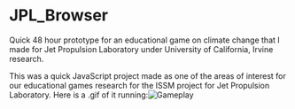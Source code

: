 # JPL_Browser
Quick 48 hour prototype for an educational game on climate change that I made for Jet Propulsion Laboratory under University of California, Irvine research.

This was a quick JavaScript project made as one of the areas of interest for our educational games research for the ISSM project for Jet Propulsion Laboratory. Here is a .gif of it running:![Gameplay](http://i.imgur.com/A5yVZkZ.gifv "Snowflake Game")
